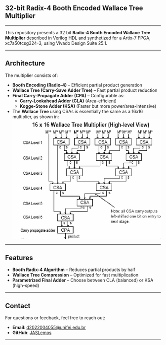 ## 32-bit Radix-4 Booth Encoded Wallace Tree Multiplier 
---
This repository presents a 32 bit **Radix-4 Booth Encoded Wallace Tree Multiplier**
described in Verilog HDL and synthetized for a Artix-7 FPGA, xc7a50tcsg324-3, 
using Vivado Design Suite 25.1.

---
## Architecture
The multiplier consists of:
- **Booth Encoding (Radix-4)** – Efficient partial product generation  
- **Wallace Tree (Carry-Save Adder Tree)** – Fast partial product reduction  
- **Final Carry-Propagate Adder (CPA)** – Configurable as:  
  - **Carry-Lookahead Adder (CLA)** (Area-efficient)  
  - **Kogge-Stone Adder (KSA)** (Faster but more power/area-intensive)  
- The **Wallace Tree** using CSAs is essentially the same as a 16x16 multiplier,
as shown in:
![Wallace Tree Diagram](Typical-Wallace-tree.png)
---
## Features  
- **Booth Radix-4 Algorithm** – Reduces partial products by half  
- **Wallace Tree Compression** – Optimized for fast multiplication  
- **Parametrized Final Adder** – Choose between CLA (balanced) or KSA (high-speed)  
---
## Contact

For questions or feedback, feel free to reach out:

- **Email**: d2022004055@unifei.edu.br
- **GitHub**: [JASLemos](https://github.com/JASLemos)
---
